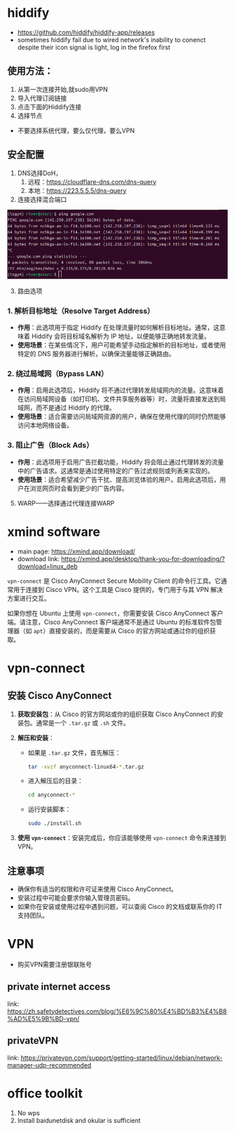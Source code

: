 # hiddify
* https://github.com/hiddify/hiddify-app/releases
* sometimes hiddify fail due to wired network's inability to conenct despite their icon signal is light, log in the firefox first
## 使用方法：
1. 从第一次连接开始,就sudo用VPN
2. 导入代理订阅链接
3. 点击下面的Hiddify连接
4. 选择节点
*  不要选择系统代理，要么仅代理，要么VPN

## 安全配置
1. DNS选择DoH，
   1. 远程：https://cloudflare-dns.com/dns-query
   2. 本地：https://223.5.5.5/dns-query
2. 连接选择混合端口

![image-20241202154238675](assets/image-20241202154238675.png)

3. 路由选项

### 1. 解析目标地址（Resolve Target Address）

- **作用**：此选项用于指定 Hiddify 在处理流量时如何解析目标地址。通常，这意味着 Hiddify 会将目标域名解析为 IP 地址，以便能够正确地转发流量。
- **使用场景**：在某些情况下，用户可能希望手动指定解析的目标地址，或者使用特定的 DNS 服务器进行解析，以确保流量能够正确路由。

### 2. 绕过局域网（Bypass LAN）

- **作用**：启用此选项后，Hiddify 将不通过代理转发局域网内的流量。这意味着在访问局域网设备（如打印机、文件共享服务器等）时，流量将直接发送到局域网，而不是通过 Hiddify 的代理。
- **使用场景**：适合需要访问局域网资源的用户，确保在使用代理的同时仍然能够访问本地网络设备。

### 3. 阻止广告（Block Ads）

- **作用**：此选项用于启用广告拦截功能，Hiddify 将会阻止通过代理转发的流量中的广告请求。这通常是通过使用特定的广告过滤规则或列表来实现的。
- **使用场景**：适合希望减少广告干扰、提高浏览体验的用户。启用此选项后，用户在浏览网页时会看到更少的广告内容。

5. WARP——选择通过代理连接WARP

# xmind software
* main page: https://xmind.app/download/
* download link: https://xmind.app/desktop/thank-you-for-downloading/?download=linux_deb

`vpn-connect` 是 Cisco AnyConnect Secure Mobility Client 的命令行工具。它通常用于连接到 Cisco VPN。这个工具是 Cisco 提供的，专门用于与其 VPN 解决方案进行交互。

如果你想在 Ubuntu 上使用 `vpn-connect`，你需要安装 Cisco AnyConnect 客户端。请注意，Cisco AnyConnect 客户端通常不是通过 Ubuntu 的标准软件包管理器（如 `apt`）直接安装的，而是需要从 Cisco 的官方网站或通过你的组织获取。


# vpn-connect
## 安装 Cisco AnyConnect

1. **获取安装包**：从 Cisco 的官方网站或你的组织获取 Cisco AnyConnect 的安装包。通常是一个 `.tar.gz` 或 `.sh` 文件。

2. **解压和安装**：
   - 如果是 `.tar.gz` 文件，首先解压：
     ```bash
     tar -xvzf anyconnect-linux64-*.tar.gz
     ```
   - 进入解压后的目录：
     ```bash
     cd anyconnect-*
     ```
   - 运行安装脚本：
     ```bash
     sudo ./install.sh
     ```

3. **使用 `vpn-connect`**：安装完成后，你应该能够使用 `vpn-connect` 命令来连接到 VPN。

## 注意事项

- 确保你有适当的权限和许可证来使用 Cisco AnyConnect。
- 安装过程中可能会要求你输入管理员密码。
- 如果你在安装或使用过程中遇到问题，可以查阅 Cisco 的文档或联系你的 IT 支持团队。

# VPN
* 购买VPN需要注册银联账号
## private internet access
link: https://zh.safetydetectives.com/blog/%E6%9C%80%E4%BD%B3%E4%B8%AD%E5%9B%BD-vpn/

## privateVPN
link: https://privatevpn.com/support/getting-started/linux/debian/network-manager-udp-recommended

# office toolkit
1. No wps
2. Install baidunetdisk and okular is sufficient

